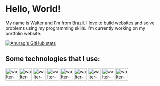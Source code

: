 <h1>Hello, World!</h1>

My name is Walter and I'm from Brazil. I love to build websites and solve problems using my programming skills. I'm currently working on my portfolio website.

[![Anurag's GitHub stats](https://github-readme-stats.vercel.app/api?username=wscneto)](https://github.com/anuraghazra/github-readme-stats)

<h2>Some technologies that I use:</h2>
<div>
  <img alt="walter-html" height="40" src="https://cdn.jsdelivr.net/gh/devicons/devicon/icons/html5/html5-plain.svg" />
  <img alt="walter-css" height="40" src="https://cdn.jsdelivr.net/gh/devicons/devicon/icons/css3/css3-plain.svg" />
  <img alt="walter-javascript" height="40" src="https://cdn.jsdelivr.net/gh/devicons/devicon/icons/javascript/javascript-plain.svg" />
  <img alt="walter-react" height="40" src="https://cdn.jsdelivr.net/gh/devicons/devicon/icons/react/react-original.svg" />
  <img alt="walter-bootstrap" height="40" src="https://cdn.jsdelivr.net/gh/devicons/devicon/icons/bootstrap/bootstrap-plain-wordmark.svg" />
  <img alt="walter-csharp" height="40" src="https://cdn.jsdelivr.net/gh/devicons/devicon/icons/csharp/csharp-plain.svg" />
  <img alt="walter-dotnetcore" height="40" src="https://cdn.jsdelivr.net/gh/devicons/devicon/icons/dotnetcore/dotnetcore-original.svg" />
  <img alt="walter-mysql" height="40" src="https://cdn.jsdelivr.net/gh/devicons/devicon/icons/mysql/mysql-original-wordmark.svg" />
  <img alt="walter-figma" height="40" src="https://cdn.jsdelivr.net/gh/devicons/devicon/icons/figma/figma-original.svg" />
</div>
